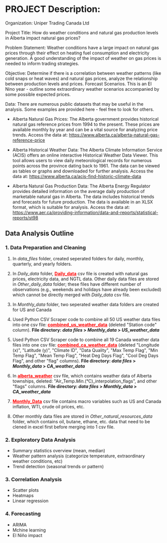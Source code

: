 # PROJECT Description:

Organization: Uniper Trading Canada Ltd

Project Title: How do weather conditions and natural gas production levels in Alberta impact natural gas
prices?

Problem Statement: Weather conditions have a large impact on natural gas prices through their effect
on heating fuel consumption and electricity generation. A good understanding of the impact of weather
on gas prices is needed to inform trading strategies.

Objective: Determine if there is a correlation between weather patterns (like cold snaps or heat waves)
and natural gas prices, analyze the relationship between production levels and prices. Forecast
Scenarios. This is an El Nino year - outline some extraordinary weather scenarios accompanied by some
possible expected prices.

Data: There are numerous public datasets that may be useful in the analysis. Some examples are
provided here - feel free to look for others.

- Alberta Natural Gas Prices: The Alberta government provides historical natural gas reference
prices from 1994 to the present. These prices are available monthly by year and can be a vital
source for analyzing price trends. Access the data at: https://www.alberta.ca/alberta-natural-gas-reference-price

- Alberta Historical Weather Data: The Alberta Climate Information Service (ACIS) offers an online
interactive Historical Weather Data Viewer. This tool allows users to view daily meteorological
records for numerous points across the province dating back to 1961. The data can be viewed as
tables or graphs and downloaded for further analysis. Access the data at:
https://www.alberta.ca/acis-find-historic-climate-data

- Alberta Natural Gas Production Data: The Alberta Energy Regulator provides detailed
information on the average daily production of marketable natural gas in Alberta. The data
includes historical trends and forecasts for future production. The data is available in an XLSX
format, which is suitable for analysis. Access the data at: https://www.aer.ca/providing-information/data-and-reports/statistical-reports/st98

## Data Analysis Outline

### 1. Data Preparation and Cleaning
1. In *data_files* folder, created seperated folders for daily, monthly, quarterly, and yearly folders.

2. In *Daily_data* folder, <font color='red'><u>**Daily_data**</u></font> csv file is created with natural gas prices, electricity data, and NGTL data. Other daily data files are stored in *Other_daily_data* folder; these files have different number of observations (e.g., weekends and holidays have already been excluded) which cannot be directly merged with *Daily_data* csv file.

3. In *Monthly_data* folder, two seperated weather data folders are created for US and Canada

4. Used Python CSV Scraper code to combine all 50 US weather data files into one csv file: <font color='red'><u>**combined_us_weather_data**</u></font> (deleted "Station code" column). **File directory: *data files* > *Monthly_data* > *US_weather_data***

5. Used Python CSV Scraper code to combine all 19 Canada weather data files into one csv file: <font color='red'><u>**combined_ca_weather_data**</u></font> (deleted "Longitude (x)", "Latitude (y)", "Climate ID", "Data Quality", "Max Temp Flag", "Min Temp Flag", "Mean Temp Flag", "Heat Deg Days Flag", "Cool Deg Days Flag", and other "flag" columns). **File directory: *data files* > *Monthly_data* > *CA_weather_data***

6. In <font color='red'><u>**alberta_weather**</u></font> csv file, which contains weather data of Alberta townships, deleted: "Air_Temp._Min._(°C)_interpolation_flags", and other "flags" columns. **File directory: *data files* > *Monthly_data* > *CA_weather_data***

7. <font color='red'><u>**Monthly_Data**</u></font> csv file contains macro variables such as US and Canada inflation, WTI, crude oil prices, etc.

8. Other monthly data files are stored in *Other_natural_resources_data* folder, which contains oil, butane, ethane, etc. data that need to be clened in excel first before merging into 1 csv file.



### 2. Exploratory Data Analysis
* Summary statistics overview (mean, median)
* Weather pattern analysis (categorize temperature, extraordinary weather conditions, etc)
* Trend detection (seasonal trends or pattern)

### 3. Correlation Analysis
* Scatter plots
* Heatmaps
* Linear regression

### 4. Forecasting
* ARIMA
* Mchine learning
* El Niño impact